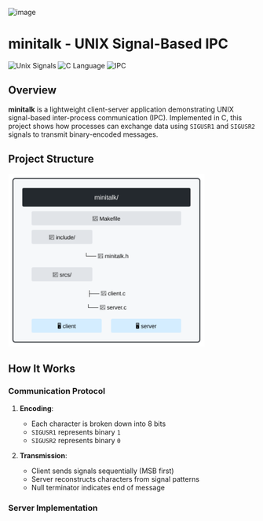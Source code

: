 ![image](https://github.com/user-attachments/assets/4cccac14-546b-4357-8122-6988c2dc6993)


# minitalk - UNIX Signal-Based IPC

![Unix Signals](https://img.shields.io/badge/Platform-UNIX-lightgrey) ![C Language](https://img.shields.io/badge/Language-C-blue) ![IPC](https://img.shields.io/badge/Type-IPC-green)

## Overview

**minitalk** is a lightweight client-server application demonstrating UNIX signal-based inter-process communication (IPC). Implemented in C, this project shows how processes can exchange data using `SIGUSR1` and `SIGUSR2` signals to transmit binary-encoded messages.

## Project Structure

<img src="structure.svg" alt="Project Structure" width="400">


## How It Works

### Communication Protocol

1. **Encoding**:
   - Each character is broken down into 8 bits
   - `SIGUSR1` represents binary `1`
   - `SIGUSR2` represents binary `0`

2. **Transmission**:
   - Client sends signals sequentially (MSB first)
   - Server reconstructs characters from signal patterns
   - Null terminator indicates end of message

### Server Implementation
